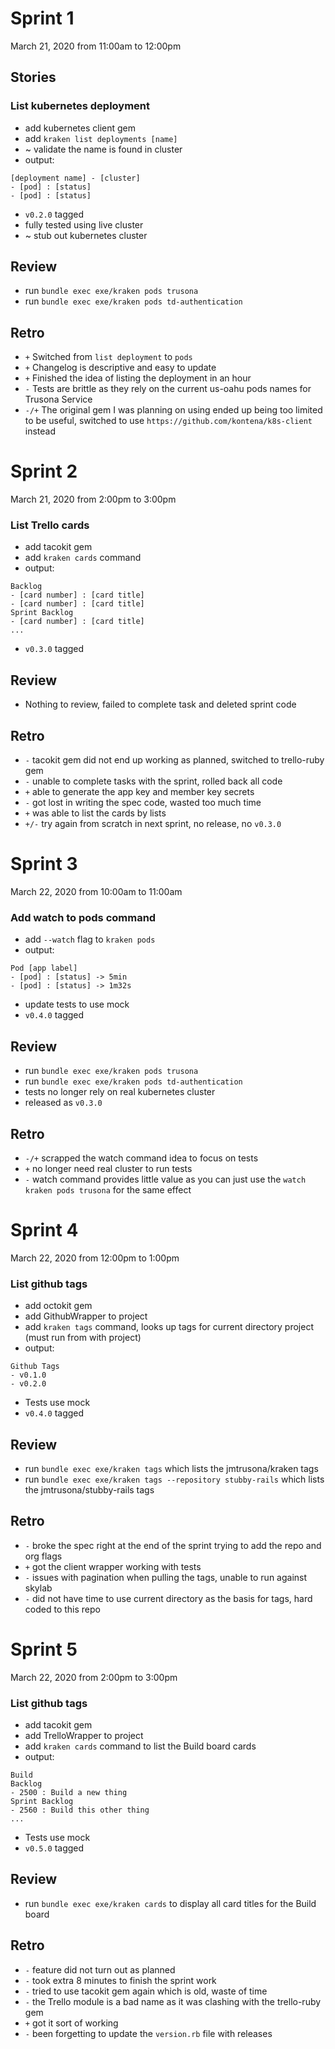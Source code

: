 # Sprint 1 

March 21, 2020 from 11:00am to 12:00pm

## Stories

### List kubernetes deployment

- add kubernetes client gem
- add `kraken list deployments [name]`
- ~ validate the name is found in cluster
- output:

```
[deployment name] - [cluster]
- [pod] : [status]
- [pod] : [status]
```

- `v0.2.0` tagged
- fully tested using live cluster
- ~ stub out kubernetes cluster

## Review

- run `bundle exec exe/kraken pods trusona`
- run `bundle exec exe/kraken pods td-authentication`


## Retro

- `+` Switched from `list deployment` to `pods` 
- `+` Changelog is descriptive and easy to update
- `+` Finished the idea of listing the deployment in an hour
- `-` Tests are brittle as they rely on the current us-oahu pods names for Trusona Service
- `-/+` The original gem I was planning on using ended up being too limited to be useful, switched to use `https://github.com/kontena/k8s-client` instead

# Sprint 2

March 21, 2020 from 2:00pm to 3:00pm

### List Trello cards

- add tacokit gem
- add `kraken cards` command
- output:

```
Backlog
- [card number] : [card title]
- [card number] : [card title]
Sprint Backlog
- [card number] : [card title]
...
```

- `v0.3.0` tagged

## Review

- Nothing to review, failed to complete task and deleted sprint code

## Retro

- `-` tacokit gem did not end up working as planned, switched to trello-ruby gem
- `-` unable to complete tasks with the sprint, rolled back all code
- `+` able to generate the app key and member key secrets
- `-` got lost in writing the spec code, wasted too much time
- `+` was able to list the cards by lists
- `+/-` try again from scratch in next sprint, no release, no `v0.3.0`

# Sprint 3

March 22, 2020 from 10:00am to 11:00am

### Add watch to pods command

- add `--watch` flag to `kraken pods` 
- output:

```
Pod [app label]
- [pod] : [status] -> 5min 
- [pod] : [status] -> 1m32s
```

- update tests to use mock
- `v0.4.0` tagged

## Review

- run `bundle exec exe/kraken pods trusona`
- run `bundle exec exe/kraken pods td-authentication`
- tests no longer rely on real kubernetes cluster
- released as `v0.3.0`

## Retro

- `-/+` scrapped the watch command idea to focus on tests
- `+` no longer need real cluster to run tests
- `-` watch command provides little value as you can just use the `watch kraken pods trusona` for the same effect

# Sprint 4

March 22, 2020 from 12:00pm to 1:00pm

### List github tags

- add octokit gem
- add GithubWrapper to project
- add `kraken tags` command, looks up tags for current directory project (must run from with project)
- output:

```
Github Tags
- v0.1.0
- v0.2.0
```

- Tests use mock
- `v0.4.0` tagged

## Review

- run `bundle exec exe/kraken tags` which lists the jmtrusona/kraken tags
- run `bundle exec exe/kraken tags --repository stubby-rails` which lists the jmtrusona/stubby-rails tags

## Retro

- `-` broke the spec right at the end of the sprint trying to add the repo and org flags
- `+` got the client wrapper working with tests
- `-` issues with pagination when pulling the tags, unable to run against skylab
- `-` did not have time to use current directory as the basis for tags, hard coded to this repo

# Sprint 5

March 22, 2020 from 2:00pm to 3:00pm

### List github tags

- add tacokit gem
- add TrelloWrapper to project
- add `kraken cards` command to list the Build board cards
- output:

```
Build
Backlog
- 2500 : Build a new thing
Sprint Backlog
- 2560 : Build this other thing
...
```

- Tests use mock
- `v0.5.0` tagged

## Review

- run `bundle exec exe/kraken cards` to display all card titles for the Build board

## Retro

- `-` feature did not turn out as planned
- `-` took extra 8 minutes to finish the sprint work
- `-` tried to use tacokit gem again which is old, waste of time
- `-` the Trello module is a bad name as it was clashing with the trello-ruby gem
- `+` got it sort of working
- `-` been forgetting to update the `version.rb` file with releases